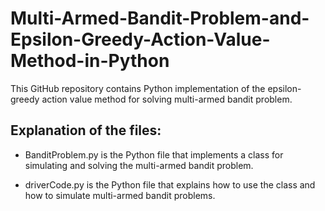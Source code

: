 # Multi-Armed-Bandit-Problem-and-Epsilon-Greedy-Action-Value-Method-in-Python
This GitHub repository contains Python implementation of the epsilon-greedy action value method for solving multi-armed bandit problem.

## Explanation of the files:
 
 - BanditProblem.py is the Python file that implements a class for simulating and solving the multi-armed bandit problem.
 
 - driverCode.py is the Python file that explains how to use the class and how to simulate multi-armed bandit problems.
